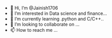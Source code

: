 - 👋 Hi, I’m @Jainish1706
- 👀 I’m interested in Data science and finance...
- 🌱 I’m currently learning .python and C/C++..
- 💞️ I’m looking to collaborate on ...
- 📫 How to reach me ...

<!---
Jainish1706/Jainish1706 is a ✨ special ✨ repository because its `README.md` (this file) appears on your GitHub profile.
You can click the Preview link to take a look at your changes.
--->
